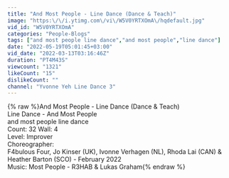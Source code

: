 ```yaml
---
title: "And Most People - Line Dance (Dance & Teach)"
image: "https:\/\/i.ytimg.com\/vi\/W5V0YRTXOmA\/hqdefault.jpg"
vid_id: "W5V0YRTXOmA"
categories: "People-Blogs"
tags: ["and most people line dance","and most people","line dance"]
date: "2022-05-19T05:01:45+03:00"
vid_date: "2022-03-13T03:16:46Z"
duration: "PT4M43S"
viewcount: "1321"
likeCount: "15"
dislikeCount: ""
channel: "Yvonne Yeh Line Dance 3"
---
```

{% raw %}And Most People - Line Dance (Dance &amp; Teach)<br />Line Dance - And Most People <br />and most people line dance<br />Count: 32 Wall: 4<br />Level: Improver<br />Choreographer:<br />F4bulous Four, Jo Kinser (UK), Ivonne Verhagen (NL), Rhoda Lai (CAN) &amp; Heather Barton (SCO) - February 2022<br />Music: Most People - R3HAB &amp; Lukas Graham{% endraw %}
